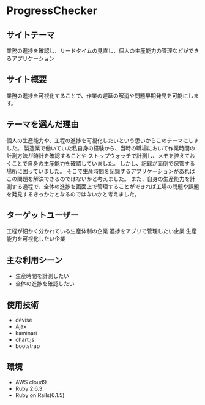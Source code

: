# ProgressChecker

## サイトテーマ

業務の進捗を確認し、リードタイムの見直し、個人の生産能力の管理などができるアプリケーション

## サイト概要

業務の進捗を可視化することで、作業の遅延の解消や問題早期発見を可能にします。

## テーマを選んだ理由

個人の生産能力や、工程の進捗を可視化したいという思いからこのテーマにしました。
製造業で働いていた私自身の経験から、当時の職場において作業時間の計測方法が時計を確認することや
ストップウォッチで計測し、メモを控えておくことで自身の生産能力を確認していました。
しかし、記録が面倒で保管する場所に困っていました。
そこで生産時間を記録するアプリケーションがあればこの問題を解決できるのではないかと考えました。
また、自身の生産能力を計測する過程で、全体の進捗を画面上で管理することができれば工場の問題や課題を発見するきっかけとなるのではないかと考えました。

## ターゲットユーザー

工程が細かく分かれている生産体制の企業
進捗をアプリで管理したい企業
生産能力を可視化したい企業

## 主な利用シーン

- 生産時間を計測したい
- 全体の進捗を確認したい

## 使用技術

- devise
- Ajax
- kaminari
- chart.js
- bootstrap

## 環境

- AWS cloud9
- Ruby 2.6.3
- Ruby on Rails(6.1.5)
